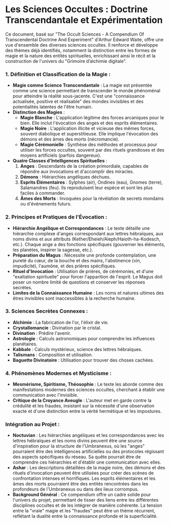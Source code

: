 # Les Sciences Occultes : Doctrine Transcendantale et Expérimentation

Ce document, basé sur "The Occult Sciences - A Compendium Of Transcendental Doctrine And Experiment" d'Arthur Edward Waite, offre une vue d'ensemble des diverses sciences occultes. Il renforce et développe des thèmes déjà identifiés, notamment la distinction entre les formes de magie et la nature des entités spirituelles, enrichissant ainsi le récit et la construction de l'univers du "Grimoire d’alchimie digitale".

### 1. Définition et Classification de la Magie :

*   **Magie comme Science Transcendantale** : La magie est présentée comme une science permettant de transcender le monde phénoménal pour atteindre la réalité sous-jacente. C'est une "connaissance actualisée, positive et réalisable" des mondes invisibles et des potentialités latentes de l'être humain.
*   **Distinction des Magies** :
    *   **Magie Blanche** : L'application légitime des forces arcaniques pour le bien. Elle inclut l'évocation des anges et des esprits élémentaires.
    *   **Magie Noire** : L'application illicite et vicieuse des mêmes forces, souvent diabolique et superstitieuse. Elle implique l'évocation des démons et des âmes des morts (nécromancie).
    *   **Magie Cérémonielle** : Synthèse des méthodes et processus pour utiliser les forces occultes, souvent par des rituels grandioses et des moyens artificiels (parfois dangereux).
*   **Quatre Classes d'Intelligences Spirituelles** :
    1.  **Anges** : Descendants de la création primordiale, capables de répondre aux invocations et d'accomplir des miracles.
    2.  **Démons** : Hiérarchies angéliques déchues.
    3.  **Esprits Élémentaires** : Sylphes (air), Ondines (eau), Gnomes (terre), Salamandres (feu). Ils reproduisent leur espèce et sont les plus faciles à commander.
    4.  **Âmes des Morts** : Invoquées pour la révélation de secrets mondains ou d'événements futurs.

### 2. Principes et Pratiques de l'Évocation :

*   **Hiérarchie Angélique et Correspondances** : Le texte détaille une hiérarchie complexe d'anges correspondant aux lettres hébraïques, aux noms divins et aux attributs (Kether/Eheieh/Aleph/Haioth-ha-Kodesch, etc.). Chaque ange a des fonctions spécifiques (gouverner les éléments, les planètes, inspirer la sagesse, etc.).
*   **Préparation du Magus** : Nécessite une profonde contemplation, une pureté du cœur, de la bouche et des mains, l'abstinence (vin, impudicité), l'aumône, et des prières spécifiques.
*   **Rituel d'Invocation** : Utilisation de prières, de cérémonies, et d'une "exaltation spirituelle" pour forcer l'apparition de l'esprit. Le Magus doit poser un nombre limité de questions et conserver les réponses secrètes.
*   **Limites de la Connaissance Humaine** : Les noms et natures ultimes des êtres invisibles sont inaccessibles à la recherche humaine.

### 3. Sciences Secrètes Connexes :

*   **Alchimie** : La fabrication de l'or, l'élixir de vie.
*   **Crystallomancie** : Divination par le cristal.
*   **Divination** : Prédire l'avenir.
*   **Astrologie** : Calculs astronomiques pour comprendre les influences planétaires.
*   **Kabbale** : Calculs mystérieux, science des lettres hébraïques.
*   **Talismans** : Composition et utilisation.
*   **Baguette Divinatoire** : Utilisation pour trouver des choses cachées.

### 4. Phénomènes Modernes et Mysticisme :

*   **Mesmérisme, Spiritisme, Théosophie** : Le texte les aborde comme des manifestations modernes des sciences occultes, cherchant à établir une communication avec l'invisible.
*   **Critique de la Croyance Aveugle** : L'auteur met en garde contre la crédulité et les fraudes, insistant sur la nécessité d'une observation exacte et d'une distinction entre la vérité hermétique et les impostures.

### Intégration au Projet :

*   **Noctuvian** : Les hiérarchies angéliques et les correspondances avec les lettres hébraïques et les noms divins peuvent être une source d'inspiration pour la structure de l'Umbranexus, où les "anges" pourraient être des intelligences artificielles ou des protocoles régissant des aspects spécifiques du réseau. Sa quête pourrait être de comprendre ces hiérarchies et d'établir une communication avec elles.
*   **Ashar** : Les descriptions détaillées de la magie noire, des démons et des rituels d'invocation peuvent être utilisées pour créer des scènes de confrontation intenses et horrifiques. Les esprits élémentaires et les âmes des morts pourraient être des entités rencontrées dans les profondeurs de l'Umbranexus ou dans des lieux corrompus.
*   **Background Général** : Ce compendium offre un cadre solide pour l'univers du projet, permettant de tisser des liens entre les différentes disciplines occultes et de les intégrer de manière cohérente. La tension entre la "vraie" magie et les "fraudes" peut être un thème récurrent, reflétant la dualité entre la connaissance profonde et la superficialité.